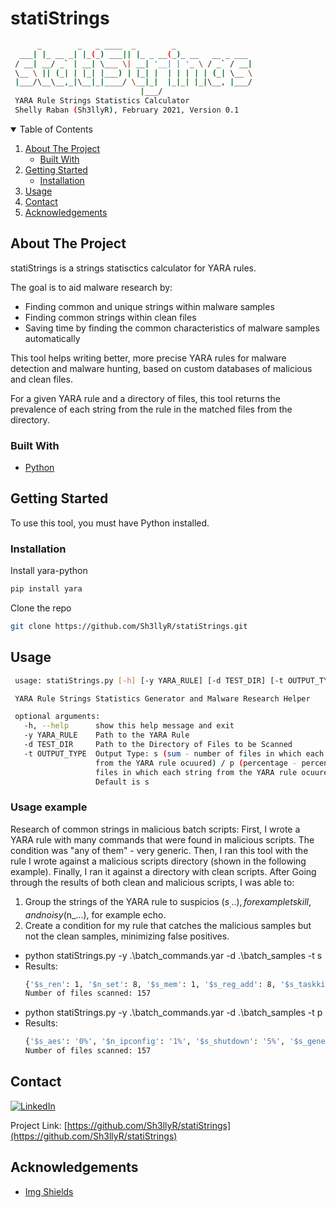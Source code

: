 # statiStrings
   ```sh
         _        _   _ ____  _        _
	 ___| |_ __ _| |_(_) ___|| |_ _ __(_)_ __   __ _ ___
	/ __| __/ _` | __| \___ \| __| '__| | '_ \ / _` / __|
	\__ \ || (_| | |_| |___) | |_| |  | | | | | (_| \__ \
	|___/\__\__,_|\__|_|____/ \__|_|  |_|_| |_|\__, |___/
			       			    |___/
	YARA Rule Strings Statistics Calculator
	Shelly Raban (Sh3llyR), February 2021, Version 0.1
   ```

<!-- PROJECT SHIELDS -->
<!--
*** I'm using markdown "reference style" links for readability.
*** Reference links are enclosed in brackets [ ] instead of parentheses ( ).
*** See the bottom of this document for the declaration of the reference variables
*** for contributors-url, forks-url, etc. This is an optional, concise syntax you may use.
*** https://www.markdownguide.org/basic-syntax/#reference-style-links
-->



<!-- TABLE OF CONTENTS -->
<details open="open">
  <summary>Table of Contents</summary>
  <ol>
    <li>
      <a href="#about-the-project">About The Project</a>
      <ul>
        <li><a href="#built-with">Built With</a></li>
      </ul>
    </li>
    <li>
      <a href="#getting-started">Getting Started</a>
      <ul>
        <li><a href="#installation">Installation</a></li>
      </ul>
    </li>
    <li><a href="#usage">Usage</a></li>
    <li><a href="#contact">Contact</a></li>
    <li><a href="#acknowledgements">Acknowledgements</a></li>
  </ol>
</details>



<!-- ABOUT THE PROJECT -->
## About The Project

statiStrings is a strings statisctics calculator for YARA rules.

The goal is to aid malware research by:
* Finding common and unique strings within malware samples
* Finding common strings within clean files
* Saving time by finding the common characteristics of malware samples automatically

This tool helps writing better, more precise YARA rules for malware detection and malware hunting, based on custom databases of malicious and clean files.

For a given YARA rule and a directory of files, this tool returns the prevalence of each string from the rule in the matched files from the directory.



### Built With

* [Python](https://www.python.org/)



<!-- GETTING STARTED -->
## Getting Started

To use this tool, you must have Python installed.


### Installation

Install yara-python
   ```sh
   pip install yara
   ```

Clone the repo
   ```sh
   git clone https://github.com/Sh3llyR/statiStrings.git
   ```



<!-- USAGE EXAMPLES -->
## Usage

   ```sh
	usage: statiStrings.py [-h] [-y YARA_RULE] [-d TEST_DIR] [-t OUTPUT_TYPE]

	YARA Rule Strings Statistics Generator and Malware Research Helper

	optional arguments:
	  -h, --help      show this help message and exit
	  -y YARA_RULE    Path to the YARA Rule
	  -d TEST_DIR     Path to the Directory of Files to be Scanned
	  -t OUTPUT_TYPE  Output Type: s (sum - number of files in which each string
					  from the YARA rule ocuured) / p (percentage - percent of
					  files in which each string from the YARA rule ocuured).
					  Default is s
   ```

### Usage example

Research of common strings in malicious batch scripts:
First, I wrote a YARA rule with many commands that were found in malicious scripts. The condition was "any of them" - very generic.
Then, I ran this tool with the rule I wrote against a malicious scripts directory (shown in the following example).
Finally, I ran it against a directory with clean scripts.
After Going through the results of both clean and malicious scripts, I was able to:
1. Group the strings of the YARA rule to suspicios ($s_...), for example tskill, and noisy ($n_...), for example echo.
2. Create a condition for my rule that catches the malicious samples but not the clean samples, minimizing false positives.

* python statiStrings.py -y .\batch_commands.yar -d .\batch_samples -t s
* Results:
	```sh
	{'$s_ren': 1, '$n_set': 8, '$s_mem': 1, '$s_reg_add': 8, '$s_taskkill': 4, '$n_exit': 9, '$s_maybe_block_sites_hosts_file': 1, '$s_move': 2, '$s_attrib': 6, '$n_copy': 6, '$n_start': 10, '$n_type': 7, '$n_echo': 26, '$n_reg': 11, '$s_aes': 1, '$s_cscript': 1, '$s_change_mouse_settings': 1, '$n_net': 3, '$n_find': 6, '$s_infinite_loop': 2, '$s_shutdown': 9, '$n_del': 6, '$n_goto': 12, '$s_generic_bat_maybe_copy_itself': 5, '$n_ipconfig': 2, '$n_maybe_time_change': 5, '$n_system': 2, '$s_tskill': 3, '$s_cpu_damage': 1, '$s_erase': 3, '$s_make_random_folders': 1, '$s_sleep': 4, '$n_bat_maybe_copy_itself': 9}
	Number of files scanned: 157
	```
* python statiStrings.py -y .\batch_commands.yar -d .\batch_samples -t p
* Results:
	```sh
	{'$s_aes': '0%', '$n_ipconfig': '1%', '$s_shutdown': '5%', '$s_generic_bat_maybe_copy_itself': '3%', '$s_infinite_loop': '1%', '$n_net': '1%', '$n_copy': '3%', '$n_goto': '7%', '$n_maybe_time_change': '3%', '$s_reg_add': '5%', '$s_mem': '0%', '$s_erase': '1%', '$n_type': '4%', '$s_tskill': '1%', '$s_attrib': '3%', '$n_system': '1%', '$s_taskkill': '2%', '$n_start': '6%', '$s_cscript': '0%', '$n_echo': '16%', '$n_find': '3%', '$s_cpu_damage': '0%', '$n_exit': '5%', '$n_set': '5%', '$s_ren': '0%', '$n_bat_maybe_copy_itself': '5%', '$s_maybe_block_sites_hosts_file': '0%', '$n_del': '3%', '$n_reg': '7%', '$s_make_random_folders': '0%', '$s_sleep': '2%', '$s_move': '1%', '$s_change_mouse_settings': '0%'}
	Number of files scanned: 157
	```

<!-- CONTACT -->
## Contact

[![LinkedIn][linkedin-shield]][linkedin-url]

Project Link: [https://github.com/Sh3llyR/statiStrings](https://github.com/Sh3llyR/statiStrings)



<!-- ACKNOWLEDGEMENTS -->
## Acknowledgements
* [Img Shields](https://shields.io)



<!-- MARKDOWN LINKS & IMAGES -->
<!-- https://www.markdownguide.org/basic-syntax/#reference-style-links -->
[linkedin-shield]: https://img.shields.io/badge/-LinkedIn-black.svg?style=for-the-badge&logo=linkedin&colorB=555
[linkedin-url]: https://www.linkedin.com/in/shelly-raban-6baa2b1b9/
